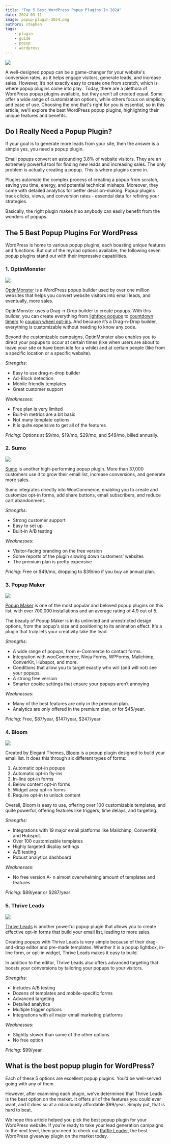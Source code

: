 ```yaml
---
title: "Top 5 Best WordPress Popup Plugins In 2024"
date: 2024-03-11
image: popup-plugin-2024.png
authors: stephen
tags:
    - plugin
    - guide
    - popup
    - wordpress
---
```


![](./popup-plugin-2024.png)

A well-designed popup can be a game-changer for your website's conversion rates, as it helps engage visitors, generate leads, and increase sales. However, it’s not exactly easy to create one from scratch, which is where popup plugins come into play. 
Today, there are a plethora of WordPress popup plugins available, but they aren’t all created equal. Some offer a wide range of customization options, while others focus on simplicity and ease of use. Choosing the one that's right for you is essential, so in this article, we'll explore the best WordPress popup plugins, highlighting their unique features and benefits.

## Do I Really Need a Popup Plugin?

If your goal is to generate more leads from your site, then the answer is a simple yes, you need a popup plugin. 

Email popups convert an astounding 3.8% of website visitors. They are an extremely powerful tool for finding new leads and increasing sales. The only problem is actually creating a popup. This is where plugins come in. 

Plugins automate the complex process of creating a popup from scratch, saving you time, energy, and potential technical mishaps. Moreover, they come with detailed analytics for better decision-making. Popup plugins track clicks, views, and conversion rates - essential data for refining your strategies.

Basically, the right plugin makes it so anybody can easily benefit from the wonders of popups. 

## The 5 Best Popup Plugins For WordPress

WordPress is home to various popup plugins, each boasting unique features and functions. But out of the myriad options available, the following seven popup plugins stand out with their impressive capabilities.

### 1. OptinMonster

![](./optinmonster.png)

[OptinMonster](https://optinmonster.com/pricing/) is a WordPress popup builder used by over one million websites that helps you convert website visitors into email leads, and eventually, more sales. 

OptinMonster uses a Drag-n-Drop builder to create popups. With this builder, you can create everything from [lightbox popups](https://optinmonster.com/features/lightbox-popups/) to [countdown timers](https://optinmonster.com/features/countdown-timer/) to [coupon wheel opt-ins](https://optinmonster.com/features/coupon-wheel-optins/). And because it’s a Drag-n-Drop builder, everything is customizable without needing to know any code.

Beyond the customizable campaigns, OptinMonster also enables you to direct your popups to occur at certain times (like when users are about to leave your site or have been idle for a while) and at certain people (like from a specific location or a specific website).

*Strengths*: 

- Easy to use drag-n-drop builder
- Ad-Block detection
- Mobile friendly templates
- Great customer support

*Weaknesses*:

- Free plan is very limited
- Built-in metrics are a bit basic
- Not many template options
- It is quite expensive to get all of the features

*Pricing*: Options at $9/mo, $19/mo, $29/mo, and $49/mo, billed annually. 

### 2. Sumo

![](./sumo.png)

[Sumo](https://wordpress.org/plugins/sumome/) is another high-performing popup plugin. More than 37,000 customers use it to grow their email list, increase conversions, and generate more sales.

Sumo integrates directly into WooCommerce, enabling you to create and customize opt-in forms, add share buttons, email subscribers, and reduce cart abandonment. 

*Strengths*:

- Strong customer support
- Easy to set up
- Built-in A/B testing

*Weaknesses*:

- Visitor-facing branding on the free version
- Some reports of the plugin slowing down customers’ websites
- The premium plan is pretty expensive

*Pricing*: Free or $49/mo, dropping to $39/mo if you buy an annual plan. 

### 3. Popup Maker

![](popupmaker.png)

[Popup Maker](https://wordpress.org/plugins/popup-maker/#description) is one of the most popular and beloved popup plugins on this list, with over 700,000 installations and an average rating of 4.9 out of 5.

The beauty of Popup Maker is in its unlimited and unrestricted design options, from the popup's size and positioning to its animation effect. It's a plugin that truly lets your creativity take the lead.

*Strengths*:

- A wide range of popups, from e-Commerce to contact forms.
- Integration with wooCommerce, Ninja Forms, WPForms, Mailchimp, ConverKit, Hubspot, and more. 
- Conditions that allow you to target exactly who will (and will not) see your popups.
- A strong free version
- Smarter cookie settings that ensure your popups aren’t annoying

*Weaknesses*:

- Many of the best features are only in the premium plan.
- Analytics are only offered in the premium plan, or for $45/year. 

*Pricing*: Free, $87/year, $147/year, $247/year

### 4. Bloom

![](bloom.png)

Created by Elegant Themes, [Bloom](https://www.elegantthemes.com/plugins/bloom/) is a popup plugin designed to build your email list. It does this through six different types of forms:

1. Automatic opt-in popups
2. Automatic opt-in fly-ins
3. In-line opt-in forms
4. Below content opt-in forms
5. Widget area opt-in forms
6. Require opt-in to unlock content

Overall, Bloom is easy to use, offering over 100 customizable templates, and quite powerful, offering features like triggers, time delays, and targeting.

*Strengths*:

- Integrations with 19 major email platforms like Mailchimp, ConvertKit, and Hubspot. 
- Over 100 customizable templates
- Highly targeted display settings
- A/B testing
- Robust analytics dashboard

*Weaknesses*:

- No free version
A- n almost overwhelming amount of templates and features

*Pricing*: $89/year or $287/year

### 5. Thrive Leads

![](thriveleads.png)

[Thrive Leads](https://thrivethemes.com/leads/) is another powerful popup plugin that allows you to create effective opt-in forms that build your email list, leading to more sales.

Creating popups with Thrive Leads is very simple because of their drag-and-drop editor and pre-made templates. Whether it is a popup lightbox, in-line form, or opt-in widget, Thrive Leads makes it easy to build.

In addition to the editor, Thrive Leads also offers advanced targeting that boosts your conversions by tailoring your popups to your visitors. 

*Strengths*:

- Includes A/B testing
- Dozens of templates and mobile-specific forms
- Advanced targeting
- Detailed analytics
- Multiple trigger options
- Integrations with all major email marketing platforms

*Weaknesses*:

- Slightly slower than some of the other options
- No free option

*Pricing*: $99/year

## What is the best popup plugin for WordPress?

Each of these 5 options are excellent popup plugins. You’d be well-served going with any of them.

However, after examining each plugin, we’ve determined that Thrive Leads is the best option on the market. It offers all of the features you could ever want, and it does so at a ridiculously affordable $99/year. Simply put, that is hard to beat.

We hope this article helped you pick the best popup plugin for your WordPress website. If you’re ready to take your lead generation campaigns to the next level, then you need to check out [Raffle Leader](https://raffleleader.com/), the best WordPress giveaway plugin on the market today. 